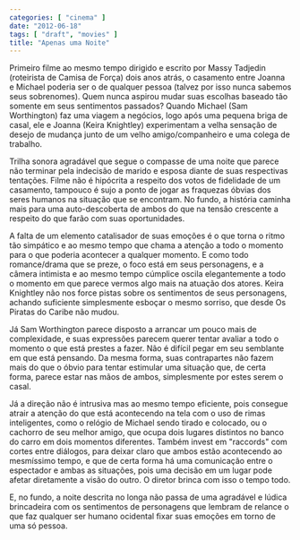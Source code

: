 ```yaml
---
categories: [ "cinema" ]
date: "2012-06-18"
tags: [ "draft", "movies" ]
title: "Apenas uma Noite"
---
```

Primeiro filme ao mesmo tempo dirigido e escrito por Massy Tadjedin (roteirista de Camisa de Força) dois anos atrás, o casamento entre Joanna e Michael poderia ser o de qualquer pessoa (talvez por isso nunca sabemos seus sobrenomes). Quem nunca aspirou mudar suas escolhas baseado tão somente em seus sentimentos passados? Quando Michael (Sam Worthington) faz uma viagem a negócios, logo após uma pequena briga de casal, ele e Joanna (Keira Knightley) experimentam a velha sensação de desejo de mudança junto de um velho amigo/companheiro e uma colega de trabalho.

Trilha sonora agradável que segue o compasse de uma noite que parece não terminar pela indecisão de marido e esposa diante de suas respectivas tentações. Filme não é hipócrita a respeito dos votos de fidelidade de um casamento, tampouco é sujo a ponto de jogar as fraquezas óbvias dos seres humanos na situação que se encontram. No fundo, a história caminha mais para uma auto-descoberta de ambos do que na tensão crescente a respeito do que farão com suas oportunidades.

A falta de um elemento catalisador de suas emoções é o que torna o ritmo tão simpático e ao mesmo tempo que chama a atenção a todo o momento para o que poderia acontecer a qualquer momento. E como todo romance/drama que se preze, o foco está em seus personagens, e a câmera intimista e ao mesmo tempo cúmplice oscila elegantemente a todo o momento em que parece vermos algo mais na atuação dos atores. Keira Knightley não nos force pistas sobre os sentimentos de seus personagens, achando suficiente simplesmente esboçar o mesmo sorriso, que desde Os Piratas do Caribe não mudou.

Já Sam Worthington parece disposto a arrancar um pouco mais de complexidade, e suas expressões parecem querer tentar avaliar a todo o momento o que está prestes a fazer. Não é difícil pegar em seu semblante em que está pensando. Da mesma forma, suas contrapartes não fazem mais do que o óbvio para tentar estimular uma situação que, de certa forma, parece estar nas mãos de ambos, simplesmente por estes serem o casal.

Já a direção não é intrusiva mas ao mesmo tempo eficiente, pois consegue atrair a atenção do que está acontecendo na tela com o uso de rimas inteligentes, como o relógio de Michael sendo tirado e colocado, ou o cachorro de seu melhor amigo, que ocupa dois lugares distintos no banco do carro em dois momentos diferentes. Também invest em "raccords" com cortes entre diálogos, para deixar claro que ambos estão acontecendo ao mesmíssimo tempo, e que de certa forma há uma comunicação entre o espectador e ambas as situações, pois uma decisão em um lugar pode afetar diretamente a visão do outro. O diretor brinca com isso o tempo todo.

E, no fundo, a noite descrita no longa não passa de uma agradável e lúdica brincadeira com os sentimentos de personagens que lembram de relance o que faz qualquer ser humano ocidental fixar suas emoções em torno de uma só pessoa.

